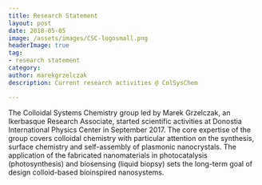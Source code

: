 ```yaml
---
title: Research Statement
layout: post
date: 2018-05-05
image: /assets/images/CSC-logosmall.png
headerImage: true
tag:
- research statement
category:
author: marekgrzelczak
description: Current research activities @ ColSysChem

---
```

<!--![Profile Image]({{ site.url }}/{{ site.picture }})-->

<p>The Colloidal Systems Chemistry group led by Marek Grzelczak, an Ikerbasque Research Associate, started scientific activities at Donostia International Physics Center in September 2017. The core expertise of the group covers colloidal chemistry with particular attention on the synthesis, surface chemistry and self-assembly of plasmonic nanocrystals. The application of the fabricated nanomaterials in photocatalysis (photosynthesis) and biosensing (liquid biopsy) sets the long-term goal of design colloid-based bioinspired nanosystems.</p>

